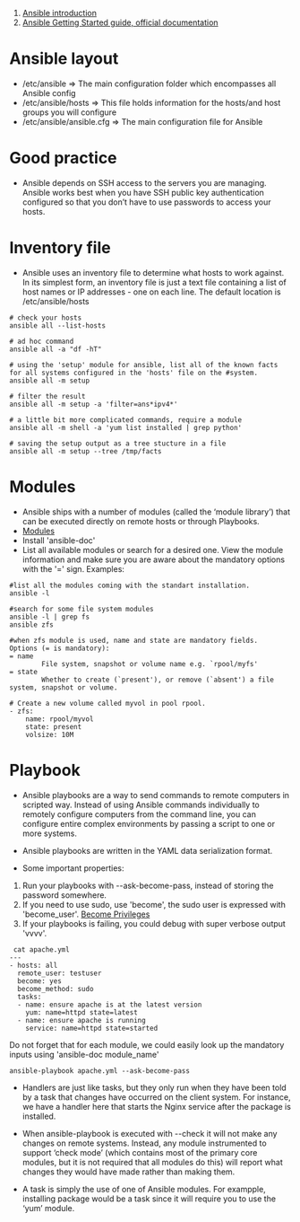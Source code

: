 1. [Ansible introduction](https://www.ansible.com/configuration-management)
2. [Ansible Getting Started guide, official documentation](http://docs.ansible.com/ansible/intro_getting_started.html)

# Ansible layout
* /etc/ansible => The main configuration folder which encompasses all Ansible config
* /etc/ansible/hosts => This file holds information for the hosts/and host groups you will configure
* /etc/ansible/ansible.cfg => The main configuration file for Ansible

# Good practice
* Ansible depends on SSH access to the servers you are managing. Ansible works best when you have SSH public key authentication configured so that you don’t have to use passwords to access your hosts.

# Inventory file
* Ansible uses an inventory file to determine what hosts to work against. In its simplest form, an inventory file is just a text file containing a list of host names or IP addresses - one on each line. The default location is /etc/ansible/hosts

```{r, engine='bash', count_lines}
# check your hosts
ansible all --list-hosts

# ad hoc command 
ansible all -a "df -hT"

# using the 'setup' module for ansible, list all of the known facts for all systems configured in the 'hosts' file on the #system.
ansible all -m setup 

# filter the result 
ansible all -m setup -a 'filter=ans*ipv4*'

# a little bit more complicated commands, require a module
ansible all -m shell -a 'yum list installed | grep python'

# saving the setup output as a tree stucture in a file
ansible all -m setup --tree /tmp/facts
```

# Modules
*  Ansible ships with a number of modules (called the ‘module library’) that can be executed directly on remote hosts or through Playbooks. 
* [Modules](http://docs.ansible.com/ansible/modules.html)
* Install 'ansible-doc'
* List all available modules or search for a desired one. View the module information and make sure you are aware about the
mandatory options with the '=' sign. Examples:

```{r, engine='bash', count_lines}
#list all the modules coming with the standart installation.
ansible -l 

#search for some file system modules
ansible -l | grep fs
ansible zfs

#when zfs module is used, name and state are mandatory fields.
Options (= is mandatory):
= name
        File system, snapshot or volume name e.g. `rpool/myfs'
= state
        Whether to create (`present'), or remove (`absent') a file system, snapshot or volume.
        
# Create a new volume called myvol in pool rpool.
- zfs:
    name: rpool/myvol
    state: present
    volsize: 10M

```

# Playbook
* Ansible playbooks are a way to send commands to remote computers in scripted way. Instead of using Ansible commands individually to remotely configure computers from the command line, you can configure entire complex environments by passing a script to one or more systems.

* Ansible playbooks are written in the YAML data serialization format.
* Some important properties:
1. Run your playbooks with --ask-become-pass, instead of storing the password somewhere.
2. If you need to use sudo, use 'become', the sudo user is expressed with 'become_user'.
[Become Privileges](http://docs.ansible.com/ansible/become.html)
3. If your playbooks is failing, you could debug with super verbose output 'vvvv'.
```{r, engine='bash', count_lines}
 cat apache.yml
---
- hosts: all
  remote_user: testuser
  become: yes
  become_method: sudo
  tasks:
  - name: ensure apache is at the latest version
    yum: name=httpd state=latest
  - name: ensure apache is running
    service: name=httpd state=started  
```
Do not forget that for each module, we could easily look up the mandatory inputs using 'ansible-doc module_name'

```{r, engine='bash', count_lines}
ansible-playbook apache.yml --ask-become-pass
```

* Handlers are just like tasks, but they only run when they have been told by a task that changes have occurred on the client system. For instance, we have a handler here that starts the Nginx service after the package is installed. 

* When ansible-playbook is executed with --check it will not make any changes on remote systems. Instead, any module instrumented to support ‘check mode’ (which contains most of the primary core modules, but it is not required that all modules do this) will report what changes they would have made rather than making them.

* A task is simply the use of one of Ansible modules. For exampple, installing package would be a task since it will require you to use the ‘yum’ module.



